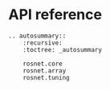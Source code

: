 # API reference

```{eval-rst}
.. autosummary::
	:recursive:
	:toctree: _autosummary

	rosnet.core
	rosnet.array
	rosnet.tuning
```
